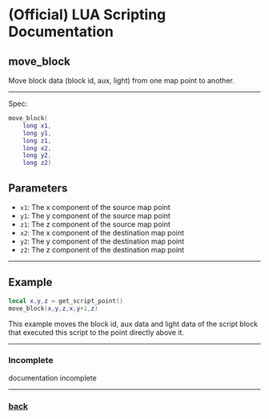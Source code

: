 
# (Official) LUA Scripting Documentation

## move_block

Move block data (block id, aux, light) from one map point to another.

___

Spec:

```lua
move_block(
	long x1,
	long y1,
	long z1,
	long x2,
	long y2,
	long z2)
```

## Parameters

- `x1`: The x component of the source map point
- `y1`: The y component of the source map point
- `z1`: The z component of the source map point
- `x2`: The x component of the destination map point
- `y2`: The y component of the destination map point
- `z2`: The z component of the destination map point

___

## Example

```lua
local x,y,z = get_script_point()
move_block(x,y,z,x,y+1,z)
```

This example moves the block id, aux data and light data of the script block that executed this script to the point directly above it.

___

### Incomplete

documentation incomplete

___

### [back](../blocks)
